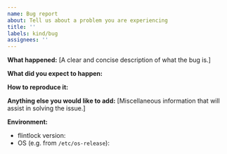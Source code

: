 ```yaml
---
name: Bug report
about: Tell us about a problem you are experiencing
title: ''
labels: kind/bug
assignees: ''
---
```


**What happened:**
[A clear and concise description of what the bug is.]


**What did you expect to happen:**


**How to reproduce it:**


**Anything else you would like to add:**
[Miscellaneous information that will assist in solving the issue.]


**Environment:**

- flintlock version:
- OS (e.g. from `/etc/os-release`):